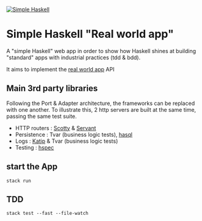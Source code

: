 [![Simple Haskell](http://simplehaskell.org/badges/badge.svg)](http://simplehaskell.org)

# Simple Haskell "Real world app"

A "simple Haskell" web app in order to show how Haskell shines at building "standard" apps with industrial practices (tdd & bdd).

It aims to implement the [real world app](https://github.com/gothinkster/realworld) API

## Main 3rd party libraries
Following the Port & Adapter architecture, the frameworks can be replaced with one another. To illustrate this, 2 http servers are built at the same time, passing the same test suite.

- HTTP routers : [Scotty](https://hackage.haskell.org/package/scotty) & [Servant](https://hackage.haskell.org/package/servant)
- Persistence : Tvar (business logic tests), [hasql](https://hackage.haskell.org/package/hasql) 
- Logs : [Katip](https://hackage.haskell.org/package/katip) & Tvar (business logic tests)
- Testing : [hspec](https://hackage.haskell.org/package/hspec)

## start the App
```
stack run
```

## TDD

```
stack test --fast --file-watch
```
